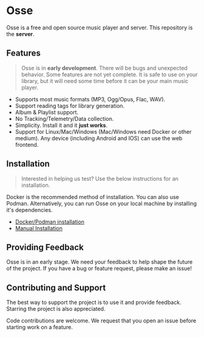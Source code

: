 # Osse

Osse is a free and open source music player and server. This repository is the **server**.

## Features

> Osse is in **early development**. There will be bugs and unexpected behavior. Some features are not yet complete. It is safe to use on your library, but it will need some time before it can be your main music player.

- Supports most music formats (MP3, Ogg/Opus, Flac, WAV).
- Support reading tags for library generation.
- Album & Playlist support.
- No Tracking/Telemetry/Data collection.
- Simplicity. Install it and it **just works**.
- Support for Linux/Mac/Windows (Mac/Windows need Docker or other medium). Any device (including Android and IOS) can use the web frontend.

## Installation 

> Interested in helping us test? Use the below instructions for an installation.

Docker is the recommended method of installation. You can also use Podman. Alternatively, you can run Osse on your local machine by installing it's dependencies.

- [Docker/Podman installation](https://github.com/aMytho/osse/wiki/Installation-(Docker-Podman))
- [Manual Installation](https://github.com/aMytho/osse/wiki/Installation-(Manual-System))

## Providing Feedback

Osse is in an early stage. We need your feedback to help shape the future of the project. If you have a bug or feature request, please make an issue!

## Contributing and Support

The best way to support the project is to use it and provide feedback. Starring the project is also appreciated. 

Code contributions are welcome. We request that you open an issue before starting work on a feature.
